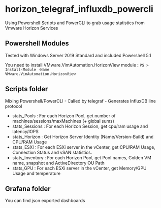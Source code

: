 # horizon_telegraf_influxdb_powercli
Using Powershell Scripts and PowerCLI to grab usage statistics from Vmware Horizon Services

## Powershell Modules

Tested with Windows Server 2019 Standard and included Powershell 5.1

You need to install VMware.VimAutomation.HorizonView module :
<code>PS > Install-Module -Name VMware.VimAutomation.HorizonView</code>

## Scripts folder

Mixing Powershell/PowerCLI - Called by telegraf - Generates InfluxDB line protocol

- stats_Pools : For each Horizon Pool, get number of machines/sessions/maxMachines (+ global sums)
- stats_Sessions : For each Horizon Session, get cpu/ram usage and latency/IOPS 
- stats_Horizon : Get Horizon Server Identity (Name/Version-Build) and CPU/RAM Usage
- stats_ESXI : For each ESXi server in the vCenter, get CPU/RAM Usage, Connection Status and vSAN statistics.
- stats_Inventory : For each Horizon Pool, get Pool names, Golden VM name, snapshot and ActiveDirectory OU Path
- stats_GPU : For each ESXi server in the vCenter, get Memory/GPU Usage and temperature

## Grafana folder 

You can find json exported dashboards

